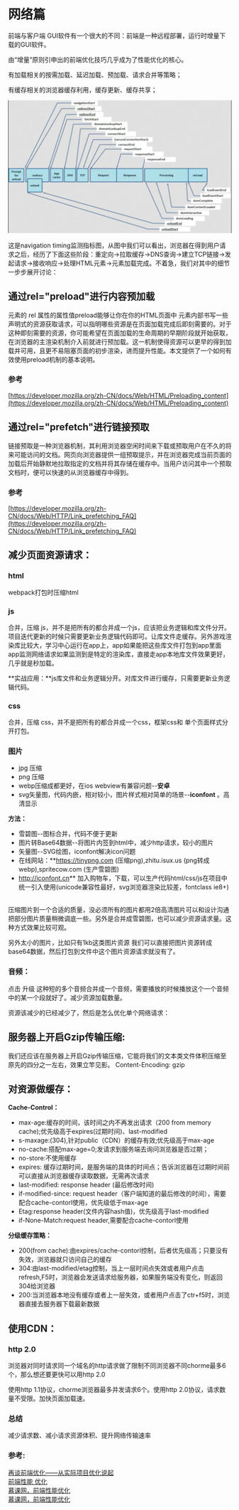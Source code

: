 # 网络篇

前端与客户端 GUI软件有⼀个很⼤的不同：前端是⼀种远程部署，运⾏时增量下载的GUI软件。 

由“增量”原则引申出的前端优化技巧⼏乎成为了性能优化的核⼼。 

有加载相关的按需加载、延迟加载、预加载、请求合并等策略； 

有缓存相关的浏览器缓存利⽤，缓存更新、缓存共享；

![](./image/navigationStart.jpg)

这是navigation timing监测指标图，从图中我们可以看出，浏览器在得到用户请求之后，经历了下面这些阶段：重定向→拉取缓存→DNS查询→建立TCP链接→发起请求→接收响应→处理HTML元素→元素加载完成。不着急，我们对其中的细节一步步展开讨论：

## 通过rel="preload"进行内容预加载

 <link> 元素的 rel 属性的属性值preload能够让你在你的HTML页面中 <head>元素内部书写一些声明式的资源获取请求，可以指明哪些资源是在页面加载完成后即刻需要的。对于这种即刻需要的资源，你可能希望在页面加载的生命周期的早期阶段就开始获取，在浏览器的主渲染机制介入前就进行预加载。这一机制使得资源可以更早的得到加载并可用，且更不易阻塞页面的初步渲染，进而提升性能。本文提供了一个如何有效使用preload机制的基本说明。
 
 
### 参考
[https://developer.mozilla.org/zh-CN/docs/Web/HTML/Preloading_content](https://developer.mozilla.org/zh-CN/docs/Web/HTML/Preloading_content)

## 通过rel="prefetch"进行链接预取

链接预取是一种浏览器机制，其利用浏览器空闲时间来下载或预取用户在不久的将来可能访问的文档。网页向浏览器提供一组预取提示，并在浏览器完成当前页面的加载后开始静默地拉取指定的文档并将其存储在缓存中。当用户访问其中一个预取文档时，便可以快速的从浏览器缓存中得到。

### 参考
[https://developer.mozilla.org/zh-CN/docs/Web/HTTP/Link_prefetching_FAQ](https://developer.mozilla.org/zh-CN/docs/Web/HTTP/Link_prefetching_FAQ)

## 减少页面资源请求：

### html
 
webpack打包时压缩html

### js

合并，压缩 js，并不是把所有的都合并成一个js，应该把业务逻辑和库文件分开。项目迭代更新的时候只需要更新业务逻辑代码即可。让库文件走缓存。另外游戏渲染库比较大，学习中心运行在app上，app如果能把这些库文件打包到app里面 app监测网络请求如果监测到是特定的渲染库，直接走app本地库文件效果更好，几乎就是秒加载。

**实战应用：**js库文件和业务逻辑分开。对库文件进行缓存，只需要更新业务逻辑代码。

### css

合并，压缩 css，并不是把所有的都合并成一个css，框架css和 单个页面样式分开打包。

### 图片

* jpg 压缩
* png 压缩
* webp压缩成都更好，在ios webview有兼容问题--**安卓**
* svg矢量图，代码内嵌，相对较小，图片样式相对简单的场景--**iconfont** 。高清显示

**方法：**

* 雪碧图--图标合并，代码不便于更新
* 图片转Base64数据--将图片内签到html中，减少http请求，较小的图片
* 矢量图--SVG绘图，iconfont解决icon问题
* 在线网站：**https://tinypng.com (压缩png),zhitu.isux.us (png转成webp),spritecow.com (生产雪碧图)  
* http://iconfont.cn**  加入购物车，下载，可以生产代码html/css/js在项目中统一引入使用(unicode兼容性最好，svg浏览器渲染比较差，fontclass ie8+)  

压缩图片到一个合适的质量，没必须所有的图片都用2倍高清图片可以和设计沟通把部分图片质量稍微调底一些。另外是合并成雪碧图，也可以减少资源请求量。这种方式效果比较可观。

另外太小的图片，比如只有1kb这类图片资源 我们可以直接把图片资源转成base64数据，然后打包到文件中这个图片资源请求就没有了。

### 音频：
点击 升级 这种短的多个音频合并成一个音频，需要播放的时候播放这个一个音频中的某一个段就好了。减少资源加载数量。

资源该减少的已经减少了，然后是怎么优化单个网络请求：

## 服务器上开启Gzip传输压缩:
我们还应该在服务器上开启Gzip传输压缩，它能将我们的文本类文件体积压缩至原先的四分之一左右，效果立竿见影。
Content-Encoding: gzip

## 对资源做缓存：

**Cache-Control：**

- max-age:缓存的时间，该时间之内不再发出请求（200 from memory cache);优先级高于expires(过期时间)、last-modified  
- s-maxage:(304),针对public（CDN）的缓存有效;优先级高于max-age  
- no-cache:搭配max-age=0;发请求到服务端去询问浏览器是否过期；  
- no-store:不使用缓存  
- expires: 缓存过期时间，是服务端的具体的时间点；告诉浏览器在过期时间前可以直接从浏览器缓存读取数据，无需再次请求  
- last-modified: response header (最后修改时间)  
- if-modified-since: request header（客户端知道的最后修改的时间），需要配合cache-contorl使用，优先级低于max-age  
- Etag:response header(文件内容hash值)，优先级高于last-modified  
- if-None-Match:request header,需要配合cache-contorl使用  

**分级缓存策略：**

- 200(from cache):由expires/cache-contorl控制，后者优先级高；只要没有失效，浏览器就只访问自己的缓存  
- 304:由last-modified/etag控制，当上一层时间点失效或者用户点击refresh,F5时，浏览器会发送请求给服务器，如果服务端没有变化，则返回304给浏览器  
- 200:当浏览器本地没有缓存或者上一层失效，或者用户点击了ctr+f5时，浏览器直接去服务器下载最新数据  

## 使用CDN：

### http 2.0
浏览器对同时请求同一个域名的http请求做了限制不同浏览器不同chorme最多6个，那么想还要更快可以用http 2.0

使用http 1.1协议，chorme浏览器最多并发请求6个。使用http 2.0协议，请求数量不受限。加快页面加载速。

### 总结
减少请求数、减小请求资源体积、提升网络传输速率

### 参考:

[再谈前端优化——从实际项目优化说起](https://github.com/creeperyang/blog/issues/14)  
[前端性能 优化](https://github.com/GerryIsWarrior/optimization)  
[慕课网，前端性能优化](https://github.com/Heyff12/web-high)  
[慕课网，前端性能优化](https://mp.weixin.qq.com/s/sU4Y2pBU659O1vNyZSSX5Q)